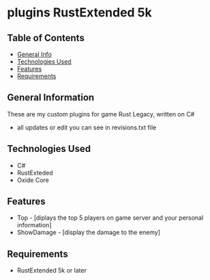 # plugins RustExtended 5k

## Table of Contents
* [General Info](#general-information)
* [Technologies Used](#technologies-used)
* [Features](#features)
* [Requirements](#requirements)

## General Information

These are my custom plugins for game Rust Legacy, written on C#
* all updates or edit you can see in revisions.txt file

## Technologies Used
* C#
* RustExteded
* Oxide Core

## Features
* Top - [diplays the top 5 players on game server and your personal information]
* ShowDamage - [display the damage to the enemy]

## Requirements
* RustExtended 5k or later
